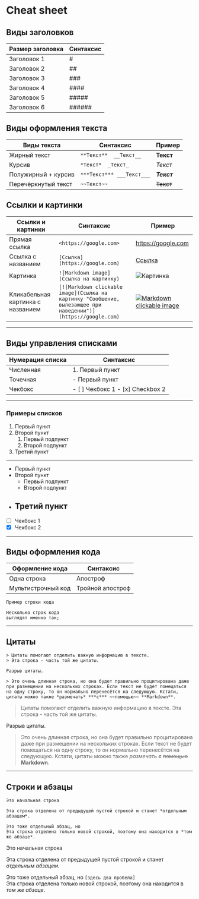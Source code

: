# **Cheat sheet**  
## **Виды заголовков**
| Размер заголовка |Синтаксис|
|---|---|
| Заголовок 1 | # |
| Заголовок 2 | ## |
| Заголовок 3 | ### |
| Заголовок 4 | #### |
| Заголовок 5 | ##### |
| Заголовок 6 | ###### |

##  **Виды оформления текста** 
| Виды текста  | Синтаксис | Пример |
|---|---|---|
| Жирный текст | `**Текст**  __Текст__` | **Текст**|
| Курсив | `*Текст*  _Текст_` | *Текст*|
| Полужирный + курсив | `***Текст*** ___Текст___` | ***Текст***|
| Перечёркнутый текст | `~~Текст~~` | ~~Текст~~|

## **Ссылки и картинки**
|Ссылки и картинки  | Синтаксис |Пример
|---|---|---|
|Прямая ссылка|`<https://google.com>`|<https://google.com>
|Ссылка с названием|`[Ссылка](https://google.com)`|[Ссылка](https://google.com)|
|Картинка|`![Markdown image](Cсылка на картинку)`| ![Картинка](E:\markdown.png)
|Кликабельная картинка с названием|`[![Markdown clickable image](Ссылка на картинку "Сообшение, вылезающее при наведении")](https://google.com)`|[![Markdown clickable image](E:\пикчи\markdown.png "Click me!")](https://google.com)

---

## **Виды управления списками**

|Нумерация списка  | Синтаксис 
|---|---|
|Численная| 1. Первый пункт|
|Точечная| - Первый пункт |
|Чекбокс|- [ ] Чекбокс 1 - [x] Checkbox 2|

---

### Примеры списков

1. Первый пункт
2. Второй пункт
    1. Первый подпункт
    2. Второй подпункт
3. Третий пункт
---
- Первый пункт
- Второй пункт
    - Первый подпункт
    - Второй подпункт
- Третий пункт
  ---
- [ ] Чекбокс 1
- [x] Чекбокс 2

---

## **Виды оформления кода**

| Оформление кода  | Синтаксис 
|---|---|
Одна строка|Апостроф
Мультистрочный код|Тройной апостроф


`Пример строки кода`

```
Несколько строк кода
выглядят именно так;
```
---

## Цитаты

```
> Цитаты помогают отделить важную информацию в тексте.
> Эта строка - часть той же цитаты.

Разрыв цитаты.

> Это очень длинная строка, но она будет правильно процитирована даже при размещении на нескольких строках. Если текст не будет помещаться на одну строку, то он нормально перенесётся на следующую. Кстати, цитаты можно также *размечать* ***с*** ~~помощью~~ **Markdown**.
```

> Цитаты помогают отделить важную информацию в тексте.
> Эта строка - часть той же цитаты.

Разрыв цитаты.

> Это очень длинная строка, но она будет правильно процитирована даже при размещении на нескольких строках. Если текст не будет помещаться на одну строку, то он нормально перенесётся на следующую. Кстати, цитаты можно также *размечать* ***с*** ~~помощью~~ **Markdown**.

---

## Строки и абзацы
```
Это начальная строка

Эта строка отделена от предыдущей пустой строкой и станет *отдельным абзацем*.

Это тоже отдельный абзац, но
Эта строка отделена только новой строкой, поэтому она находится в *том же абзаце*.
```
Это начальная строка

Эта строка отделена от предыдущей пустой строкой и станет *отдельным абзацем*.

Это тоже отдельный абзац, но `[здесь два пробела]`  
Эта строка отделена только новой строкой, поэтому она находится в *том же абзаце*. 